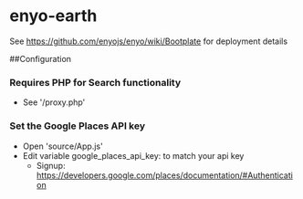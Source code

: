 enyo-earth
=========

See https://github.com/enyojs/enyo/wiki/Bootplate for deployment details



##Configuration

### Requires PHP for Search functionality
* See '/proxy.php'

### Set the Google Places API key

* Open 'source/App.js'
* Edit variable google_places_api_key: to match your api key
  * Signup: https://developers.google.com/places/documentation/#Authentication
